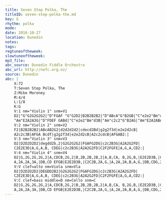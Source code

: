 ```yaml
---
title: Seven Step Polka, The
titleID: seven-step-polka-the.md
key: G
rhythm: polka
mode:
date: 2016-10-27
location: Dunedin
notes:
tags:
regtuneoftheweek:
slowtuneoftheweek:
mp3_file:
abc_source: Dunedin Fiddle Orchestra
abc_url: http://nefc.org.nz/
source: Dunedin
abc: |
    X:72
    T:Seven Step Polka, The
    Z:Mike Moroney
    M:4/4
    L:1/8
    K:G
    V:1 nm="Violin 1" snm=V1
    D2|"G"G2G2G2G2|"D"FGAF "G"G2D2|B2B2B2B2|"D"ABcA"G"B2GB|"C"e2e2"Bm"d3B|"Am"c2c2"G"B2AG|
    "Am"E2A2A3G|"D"FDEF GABd|"C"e2e2"Bm"d3B|"Am"c2c2"G"B2AG|"Am"E2A2ABAG|"D"FDEF"G"G2:|]
    V:2 nm="Violin 2" snm=V2
    F2|B2B2B2B2|ABcAB2G2|d2d2d2d2|cdecd2Bd|g2g2f3d|e2e2d2cB|
    A2c2c3B|AFGA Bcdf|g2g2f3d|e2e2d2cB|A2c2cdcB|AFGAB2:|
    V:3 nm="Violin 3" snm=V3
    D2|D2D2D2D2|degdd2b,2|G2G2G2G2|FGAFG2DG|c2c2B3G|A2A2G2FD|
    C2E2E3D|A,G,A,B, CDEG|c2c2B3G|A2A2G2FD|C2F2FGFE|A,G,A,CD2:|
    V:4 nm="Violin 4" snm=V4
    D2|G,2G,2G,2G,2|A,CDCB,2G,2|B,2B,2B,2B,2|A,B,CA, B,2G,B,|E2E2D3B,|C2C2B,2A,G,|
    A,2A,2A,3A,|DB,CD EFGB|E2E2D3B,|C2C2B,2A,G,|A,2A,2A,B,A,G,|DB,CDG,2:|
    V:V clef=alto nm=Viola snm=Vla
    D2|D2D2D2D2|DEGDD2B2|G2G2G2G2|FGAFG2DG|c2c2B3G|A2A2G2FD|
    C2E2E3D|A,G,A,B, CDEG|c2c2B3G|A2A2G2FD|C2F2FGFE|A,G,A,CD2:|
    V:C clef=bass middle=D nm=Cello snm=C
    D2|G,2G,2G,2G,2|A,CDCB,2G,2|B,2B,2B,2B,2|A,B,CA, B,2G,B,|E2E2D3B,|C2C2B,2A,G,|
    A,2A,2A,3A,|DB,CD EFGB|E2E2D3B,|C2C2B,2A,G,|A,2A,2A,B,A,G,|DB,CDG,2:|
---
```

